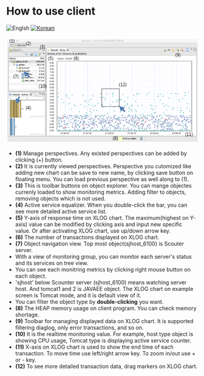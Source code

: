 # How to use client
![Englsh](https://img.shields.io/badge/language-English-orange.svg) [![Korean](https://img.shields.io/badge/language-Korean-blue.svg)](How-To-Use-Client_kr.md)

![Screen](../img/client/client-view.png)

* **(1)** Manage perspectives. Any existed perspectives can be added by clicking (+) button.
* **(2)** It is currently viewed perspectives. Perspective you cutomized like adding new chart can be save to new name, by clicking save button on floating menu. You can load previous perspective as well along to (1).
* **(3)** This is toolbar buttons on object explorer. You can mange objectes currenly loaded to show monitoring  metrics. Adding filter to objects, removing objects which is not used.
* **(4)** Active service equalizer. When you double-click the bar, you can see more detailed active service list.
* **(5)** Y-axis of response time on XLOG chart. The maximum(highest on Y-axis) value can be modified by clicking axis and input new specific value. Or after activating XLOG chart, use up/down arrow key.
* **(6)** The number of transactions displayed on XLOG chart.
* **(7)** Object navigation view. Top most object(sjhost_6100) is Scouter server. 
 * With a view of monitoring group, you can monitor each server's status and its services on tree view. 
 * You can see each monitring metrics by clicking right mouse button on each object. 
 * 'sjhost' below Scounter server (sjhost_6100) means watching server host. And tomcat1 and 2 is JAVAEE object. The XLOG chart on example screen is Tomcat mode, and it is default view of it. 
 * You can filter the object type by **double-clicking** you want.
* **(8)** The HEAP memory usage on client program. You can check memory shortage. 
* **(9)** Toolbar for managing displayed data on XLOG chart. It is supported filtering diaglog, only error transactions, and so on.
* **(10)** It is the realtime monitoring value. For example, host type object is showing CPU usage, Tomcat type is displaying active service counter. 
* **(11)** X-axis on XLOG chart is used to show the end time of each transaction. To move time use left/right arrow key. To zoom in/out use + or - key.
* **(12)** To see more detailed transaction data, drag markers on XLOG chart. 
